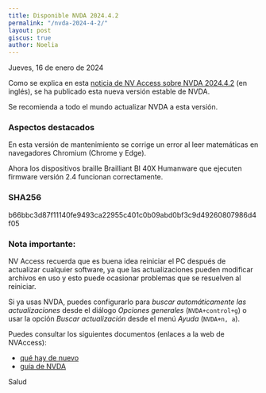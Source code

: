 ```yaml
---
title: Disponible NVDA 2024.4.2
permalink: "/nvda-2024-4-2/"
layout: post
giscus: true
author: Noelia
---
```


<footer>Jueves, 16 de enero de 2024</footer>

Como se explica en esta [noticia de NV Access sobre NVDA 2024.4.2](https://www.nvaccess.org/post/nvda-2024-4-2) (en inglés), se ha publicado esta nueva versión estable de NVDA.

Se recomienda a todo el mundo actualizar NVDA a esta versión.

### Aspectos destacados

En esta versión de mantenimiento se corrige un error al leer matemáticas en navegadores Chromium (Chrome y Edge).

Ahora los dispositivos braille Brailliant BI 40X Humanware que ejecuten firmware versión 2.4 funcionan correctamente.

### SHA256

b66bbc3d87f11140fe9493ca22955c401c0b09abd0bf3c9d49260807986d4f05

### Nota importante:

NV Access recuerda que es buena idea reiniciar el PC después de actualizar cualquier software, ya que las actualizaciones pueden modificar archivos en uso y esto puede ocasionar problemas que se resuelven al reiniciar.

Si ya usas NVDA, puedes configurarlo para *buscar automáticamente las actualizaciones* desde el diálogo *Opciones generales* (`NVDA+control+g`) o usar la opción *Buscar actualización* desde el menú *Ayuda* (`NVDA+n, a`).

Puedes consultar los siguientes documentos (enlaces a la web de NVAccess):

- [qué hay de nuevo](https://www.nvaccess.org/files/nvda/releases/2024.4.2/documentation/es/changes.html)
- [guía de NVDA](https://www.nvaccess.org/files/nvda/releases/stable/documentation/es/userGuide.html)

Salud
